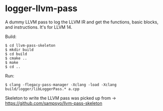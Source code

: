 # logger-llvm-pass

A dummy LLVM pass to log the LLVM IR and get the functions, basic blocks, and instructions.
It's for LLVM 14.

Build:

    $ cd llvm-pass-skeleton
    $ mkdir build
    $ cd build
    $ cmake ..
    $ make
    $ cd ..

Run:

    $ clang -flegacy-pass-manager -Xclang -load -Xclang build/logger/libLoggerPass.* a.cpp

Skeleton to write the LLVM pass was picked up from -> https://github.com/sampsyo/llvm-pass-skeleton
